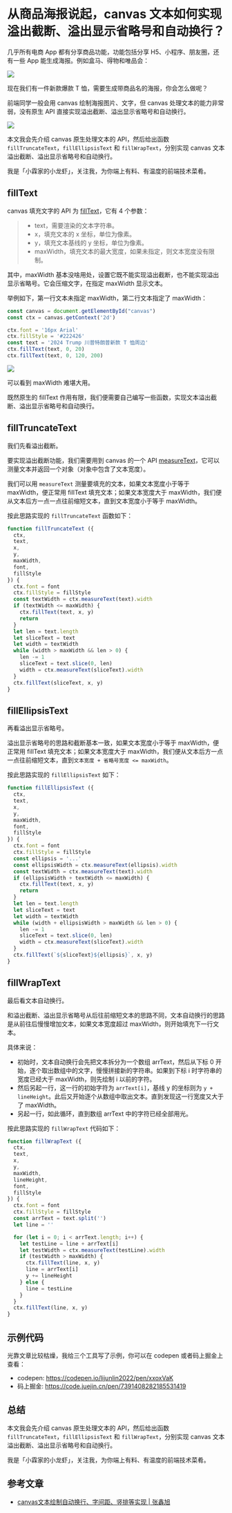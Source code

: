 # 从商品海报说起，canvas 文本如何实现溢出截断、溢出显示省略号和自动换行？

几乎所有电商 App 都有分享商品功能，功能包括分享 H5、小程序、朋友圈，还有一些 App 能生成海报。例如盒马、得物和唯品会：

![](./img/example.png)

现在我们有一件新款爆款 T 恤，需要生成带商品名的海报，你会怎么做呢？

前端同学一般会用 canvas 绘制海报图片、文字，但 canvas 处理文本的能力非常弱，没有原生 API 直接实现溢出截断、溢出显示省略号和自动换行。

![](./img/product.png)

本文我会先介绍 canvas 原生处理文本的 API，然后给出函数 `fillTruncateText`，`fillEllipsisText` 和 `fillWrapText`，分别实现 canvas 文本溢出截断、溢出显示省略号和自动换行。

我是「小霖家的小龙虾」，关注我，为你端上有料、有温度的前端技术菜肴。

## fillText

canvas 填充文字的 API 为 [fillText](https://developer.mozilla.org/zh-CN/docs/Web/API/CanvasRenderingContext2D/fillText)，它有 4 个参数：

> - text，需要渲染的文本字符串。
> - x，填充文本的 x 坐标，单位为像素。
> - y，填充文本基线的 y 坐标，单位为像素。
> - maxWidth，填充文本的最大宽度，如果未指定，则文本宽度没有限制。

其中，maxWidth 基本没啥用处，设置它既不能实现溢出截断，也不能实现溢出显示省略号。它会压缩文字，在指定 maxWidth 显示文本。

举例如下，第一行文本未指定 maxWidth，第二行文本指定了 maxWidth：

```js
const canvas = document.getElementById("canvas")
const ctx = canvas.getContext('2d')

ctx.font = '16px Arial'
ctx.fillStyle = '#222426'
const text = '2024 Trump 川普特朗普新款 T 恤周边'
ctx.fillText(text, 0, 20)
ctx.fillText(text, 0, 120, 200)
```

![](./img/set-maxWidth.jpg)

可以看到 maxWidth 难堪大用。

既然原生的 fillText 作用有限，我们便需要自己编写一些函数，实现文本溢出截断、溢出显示省略号和自动换行。

## fillTruncateText

我们先看溢出截断。

要实现溢出截断功能，我们需要用到 canvas 的一个 API [measureText](https://developer.mozilla.org/zh-CN/docs/Web/API/CanvasRenderingContext2D/measureText)，它可以测量文本并返回一个对象（对象中包含了文本宽度）。

我们可以用 `measureText` 测量要填充的文本，如果文本宽度小于等于 maxWidth，便正常用 fillText 填充文本；如果文本宽度大于 maxWidth，我们便从文本后方一点一点往前缩短文本，直到文本宽度小于等于 maxWidth。

按此思路实现的 `fillTruncateText` 函数如下：

```js
function fillTruncateText ({
  ctx,
  text,
  x,
  y,
  maxWidth,
  font,
  fillStyle
}) {
  ctx.font = font
  ctx.fillStyle = fillStyle
  const textWidth = ctx.measureText(text).width
  if (textWidth <= maxWidth) {
    ctx.fillText(text, x, y)
    return
  }
  let len = text.length
  let sliceText = text
  let width = textWidth
  while (width > maxWidth && len > 0) {
    len -= 1
    sliceText = text.slice(0, len)
    width = ctx.measureText(sliceText).width
  }
  ctx.fillText(sliceText, x, y)
}
```

## fillEllipsisText

再看溢出显示省略号。

溢出显示省略号的思路和截断基本一致，如果文本宽度小于等于 maxWidth，便正常用 fillText 填充文本；如果文本宽度大于 maxWidth，我们便从文本后方一点一点往前缩短文本，直到`文本宽度 + 省略号宽度 <= maxWidth`。

按此思路实现的 `fillEllipsisText` 如下：

```js
function fillEllipsisText ({
  ctx,
  text,
  x, 
  y,
  maxWidth,
  font,
  fillStyle
}) {
  ctx.font = font
  ctx.fillStyle = fillStyle
  const ellipsis = '...'
  const ellipsisWidth = ctx.measureText(ellipsis).width
  const textWidth = ctx.measureText(text).width
  if (ellipsisWidth + textWidth <= maxWidth) {
    ctx.fillText(text, x, y)
    return
  }
  let len = text.length
  let sliceText = text
  let width = textWidth
  while (width + ellipsisWidth > maxWidth && len > 0) {
    len -= 1
    sliceText = text.slice(0, len)
    width = ctx.measureText(sliceText).width
  }
  ctx.fillText(`${sliceText}${ellipsis}`, x, y)
}
```

## fillWrapText

最后看文本自动换行。

和溢出截断、溢出显示省略号从后往前缩短文本的思路不同，文本自动换行的思路是从前往后慢慢增加文本，如果文本宽度超过 maxWidth，则开始填充下一行文本。

具体来说：

- 初始时，文本自动换行会先把文本拆分为一个数组 arrText，然后从下标 0 开始，逐个取出数组中的文字，慢慢拼接新的字符串。如果到下标 i 时字符串的宽度已经大于 maxWidth，则先绘制 i 以前的字符。
- 然后另起一行，这一行的初始字符为 `arrText[i]`，基线 y 的坐标则为 `y + lineHeight`。此后又开始逐个从数组中取出文本。直到发现这一行宽度又大于了 maxWidth。
- 另起一行，如此循环，直到数组 arrText 中的字符已经全部用光。

按此思路实现的 `fillWrapText` 代码如下：

```js
function fillWrapText ({
  ctx,
  text,
  x,
  y,
  maxWidth,
  lineHeight,
  font,
  fillStyle
}) {
  ctx.font = font
  ctx.fillStyle = fillStyle
  const arrText = text.split('')
  let line = ''

  for (let i = 0; i < arrText.length; i++) {
    let testLine = line + arrText[i]
    let testWidth = ctx.measureText(testLine).width
    if (testWidth > maxWidth) {
      ctx.fillText(line, x, y)
      line = arrText[i]
      y += lineHeight
    } else {
      line = testLine
    }
  }
  ctx.fillText(line, x, y)
}
```

## 示例代码

光靠文章比较枯燥，我给三个工具写了示例，你可以在 codepen 或者码上掘金上查看：

- codepen: https://codepen.io/lijunlin2022/pen/xxoxVaK
- 码上掘金: https://code.juejin.cn/pen/7391408282185531419

## 总结

本文我会先介绍 canvas 原生处理文本的 API，然后给出函数 `fillTruncateText`，`fillEllipsisText` 和 `fillWrapText`，分别实现 canvas 文本溢出截断、溢出显示省略号和自动换行。

我是「小霖家的小龙虾」，关注我，为你端上有料、有温度的前端技术菜肴。

## 参考文章

- [canvas文本绘制自动换行、字间距、竖排等实现 | 张鑫旭](https://www.zhangxinxu.com/wordpress/2018/02/canvas-text-break-line-letter-spacing-vertical/)
